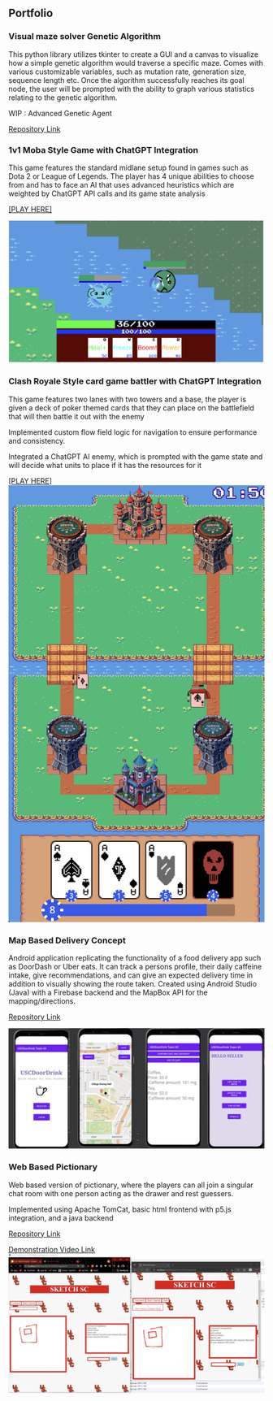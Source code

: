 ## Portfolio

### Visual maze solver Genetic Algorithm 

This python library utilizes tkinter to create a GUI and a canvas to visualize how a simple genetic algorithm would traverse a specific maze. Comes with various customizable variables, such as mutation rate, generation size, sequence length etc. Once the algorithm successfully reaches its goal node, the user will be prompted with the ability to graph various statistics relating to the genetic algorithm.

WIP : Advanced Genetic Agent

<a href="https://github.com/DenisMistrikUSC/PythonGeneticAlgorithmMaze">Repository Link</a> 

### 1v1 Moba Style Game with ChatGPT Integration

This game features the standard midlane setup found in games such as Dota 2 or League of Legends.
The player has 4 unique abilities to choose from and has to face an AI that uses advanced heuristics which 
are weighted by ChatGPT API calls and its game state analysis

<a href="https://mistrik.itch.io/mobagpt">[PLAY HERE]</a>

<img src="images/moba.png"/>

### Clash Royale Style card game battler with ChatGPT Integration

This game features two lanes with two towers and a base, the player is given a deck of poker themed cards that they 
can place on the battlefield that will then battle it out with the enemy

Implemented custom flow field logic for navigation to ensure performance and consistency.

Integrated a ChatGPT AI enemy, which is prompted with the game state and will decide what units to place if it has the resources for it

<a href="https://mistrik.itch.io/card-battler-with-chatgpt-enemy">[PLAY HERE]</a>
<img src="images/cardbattler.png"/>

### Map Based Delivery Concept

Android application replicating the functionality of a food delivery app such as DoorDash or Uber eats. It can track a persons profile, their daily caffeine intake, give recommendations, and can give an expected delivery time in addition to visually showing the route taken. Created using Android Studio (Java) with a Firebase backend and the MapBox API for the mapping/directions.

<a href="https://github.com/DenisMistrikUSC/MapBasedDeliveryApp">Repository Link</a> 

<img src="images/mapdelivery.png"/>

### Web Based Pictionary

Web based version of pictionary, where the players can all join a singular chat room with one person acting as the
drawer and rest guessers. 

Implemented using Apache TomCat, basic html frontend with p5.js integration, and a java backend

<a href="https://github.com/DenisMistrikUSC/Personal/tree/main/SketchSC">Repository Link</a> 

<a href="https://drive.google.com/file/d/1nUVJBlB4Cgj1-LECoIpvSNTAdJpHIf1b/view?usp=sharing">Demonstration Video Link</a> 
<img src="images/pictionary.png"/>
